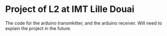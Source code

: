 # Project of L2 at IMT Lille Douai

The code for the arduino transmkitter, and the arduino receiver. Will need to explain the project in the future.
